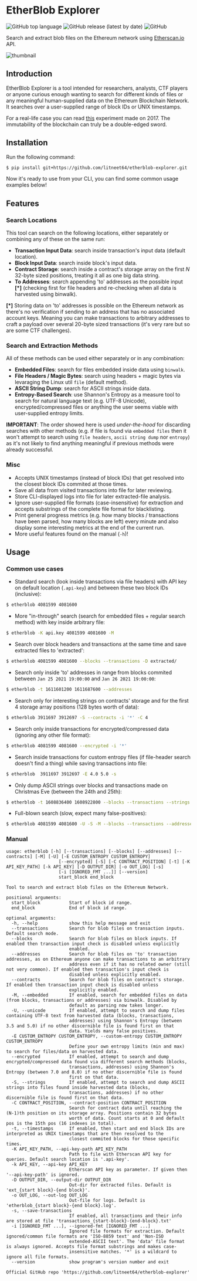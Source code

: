 # EtherBlob Explorer
![GitHub top language](https://img.shields.io/github/languages/top/litneet64/etherblob-explorer) ![GitHub release (latest by date)](https://img.shields.io/github/v/release/litneet64/etherblob-explorer) ![GitHub](https://img.shields.io/github/license/litneet64/etherblob-explorer)

Search and extract blob files on the Ethereum network using [Etherscan.io](https://etherscan.io/apis) API.

![thumbnail](thumbnail.png)

## Introduction
EtherBlob Explorer is a tool intended for researchers, analysts, CTF players or anyone curious enough wanting to search for different kinds of files or any meaningful human-supplied data on the Ethereum Blockchain Network. It searches over a user-supplied range of block IDs or UNIX timestamps.

 For a real-life case you can read [this](https://boobies.surge.sh/) experiment made on 2017. The immutability of the blockchain can truly be a double-edged sword.

## Installation
Run the following command:
```bash
$ pip install git+https://github.com/litneet64/etherblob-explorer.git
```

Now it's ready to use from your CLI, you can find some common usage examples below!

## Features

### Search Locations

This tool can search on the following locations, either separately or combining any of these on the same run:

* **Transaction Input Data**: search inside transaction's input data (default location).
* **Block Input Data**: search inside block's input data.
* **Contract Storage**: search inside a contract's storage array on the first _N_ 32-byte sized positions, treating it all as one big data string.
* **To Addresses**: search appending 'to' addresses as the possible input **[*]** (checking first for file headers and re-checking when all data is harvested using binwalk).

**[\*]** Storing data on 'to' addresses is possible on the Ethereum network as there's no verification if sending to an address that has no associated account keys. Meaning you can make transactions to arbitrary addresses to craft a payload over several 20-byte sized transactions (it's very rare but so are some CTF challenges).

### Search and Extraction Methods

All of these methods can be used either separately or in any combination:

* **Embedded Files**: search for files embedded inside data using `binwalk`.
* **File Headers / Magic Bytes**: search using headers + magic bytes via levaraging the Linux util `file` (default method).
* **ASCII String Dump**: search for ASCII strings inside data.
* **Entropy-Based Search**: use Shannon's Entropy as a measure tool to search for natural language text (e.g. UTF-8 Unicode), encrypted/compressed files or anything the user seems viable with user-supplied entropy limits.

**IMPORTANT**: The order showed here is used _under-the-hood_ for discarding searches with other methods (e.g. if file is found via `embedded files` then it won't attempt to search using `file headers`, `ascii string dump` nor `entropy`) as it's not likely to find anything meaningful if previous methods were already successful.

### Misc

* Accepts UNIX timestamps (instead of block IDs) that get resolved into the closest block IDs commited at those times.
* Save all data from visited transactions into file for later reviewing.
* Store CLI-displayed logs into file for later extracted-file analysis.
* Ignore user-supplied file formats (case-insensitive) for extraction and accepts substrings of the complete file format for blacklisting.
* Print general progress metrics (e.g. how many blocks / transactions have been parsed, how many blocks are left) every minute and also display some interesting metrics at the end of the current run.
* More useful features found on the manual (`-h`)!

## Usage

### Common use cases
* Standard search (look inside transactions via file headers) with API key on default location (`.api-key`) and between these two block IDs (inclusive):
```bash
$ etherblob 4081599 4081600
```

* More "in-through" search (search for embedded files + regular search method) with key inside arbitrary file:
```bash
$ etherblob -K api.key 4081599 4081600 -M
```

* Search over block headers and transactions at the same time and save extracted files to 'extracted':
```bash
$ etherblob 4081599 4081600 --blocks --transactions -D extracted/
```

* Search only inside 'to' addresses in range from blocks commited between `Jan 25 2021 19:00:00` and `Jan 26 2021 19:00:00`:
```bash
$ etherblob -t 1611601200 1611687600 --addresses
```

* Search only for interesting strings on contracts' storage and for the first 4 storage array positions (128 bytes worth of data):
```bash
$ etherblob 3911697 3912697 -S --contracts -i '*' -C 4
```

* Search only inside transactions for encrypted/compressed data (ignoring any other file format):
```bash
$ etherblob 4081599 4081600 --encrypted -i '*'
```

* Search inside transactions for custom entropy files (if file-header search doesn't find a thing) while saving transactions into file:
```bash
$ etherblob  3911697 3912697 -E 4.0 5.0 -s
```

* Only dump ASCII strings over blocks and transactions made on Christmas Eve (between the 24th and 25th):
```bash
$ etherblob -t 1608836400 1608922800 --blocks --transactions --strings -i '*'
```

* Full-blown search (slow, expect many false-positives):
```bash
$ etherblob 4081599 4081600 -U -S -M --blocks --transactions --addresses --contracts
```



### Manual
```
usage: etherblob [-h] [--transactions] [--blocks] [--addresses] [--contracts] [-M] [-U] [-E CUSTOM_ENTROPY CUSTOM_ENTROPY]
                    [--encrypted] [-S] [-C CONTRACT_POSITION] [-t] [-K API_KEY_PATH] [-k API_KEY] [-D OUTPUT_DIR] [-o OUT_LOG] [-s]
                    [-i [IGNORED_FMT ...]] [--version]
                    start_block end_block

Tool to search and extract blob files on the Ethereum Network.

positional arguments:
  start_block           Start of block id range.
  end_block             End of block id range.

optional arguments:
  -h, --help            show this help message and exit
  --transactions        Search for blob files on transaction inputs. Default search mode.
  --blocks              Search for blob files on block inputs. If enabled then transaction input check is disabled unless explicitly
                        enabled.
  --addresses           Search for blob files on 'to' transaction addresses, as on Ethereum anyone can make transactions to an arbitrary
                        address even if it has no related owner (still not very common). If enabled then transaction's input check is
                        disabled unless explicitly enabled.
  --contracts           Search for blob files on contract's storage. If enabled then transaction input check is disabled unless
                        explicitly enabled.
  -M, --embedded        If enabled, search for embedded files on data (from blocks, transactions or addresses) via binwalk. Disabled by
                        default as parsing now takes longer.
  -U, --unicode         If enabled, attempt to search and dump files containing UTF-8 text from harvested data (blocks, transactions,
                        addresses) using Shannon's Entropy (between 3.5 and 5.0) if no other discernible file is found first on that
                        data. Yields many false positives.
  -E CUSTOM_ENTROPY CUSTOM_ENTROPY, --custom-entropy CUSTOM_ENTROPY CUSTOM_ENTROPY
                        Define your own entropy limits (min and max) to search for files/data on harvested data.
  --encrypted           If enabled, attempt to search and dump encrypted/compressed data found via different search methods (blocks,
                        transactions, addresses) using Shannon's Entropy (between 7.0 and 8.0) if no other discernible file is found
                        first on that data.
  -S, --strings         If enabled, attempt to search and dump ASCII strings into files found inside harvested data (blocks,
                        transactions, addresses) if no other discernible file is found first on that data.
  -C CONTRACT_POSITION, --contract-position CONTRACT_POSITION
                        Search for contract data until reaching the (N-1)th position on its storage array. Positions contain 32 bytes
                        worth of data. Count starts at 0 and default pos is the 15th pos (16 indexes in total).
  -t, --timestamps      If enabled, then start and end block IDs are interpreted as UNIX timestamps that are then resolved to the
                        closest commited blocks for those specific times.
  -K API_KEY_PATH, --api-key-path API_KEY_PATH
                        Path to file with Etherscan API key for queries. Default search location is '.api-key'.
  -k API_KEY, --api-key API_KEY
                        Etherscan API key as parameter. If given then '--api-key-path' is ignored.
  -D OUTPUT_DIR, --output-dir OUTPUT_DIR
                        Out-dir for extracted files. Default is 'ext_{start block}-{end block}'.
  -o OUT_LOG, --out-log OUT_LOG
                        Out-file for logs. Default is 'etherblob_{start block}-{end block}.log'.
  -s, --save-transactions
                        If enabled, all transactions and their info are stored at file 'transactions_{start-block}-{end-block}.txt'
  -i [IGNORED_FMT ...], --ignored-fmt [IGNORED_FMT ...]
                        Ignored file formats for extraction. Default ignored/common file formats are 'ISO-8859 text' and 'Non-ISO
                        extended-ASCII text'. The 'data' file format is always ignored. Accepts file format substrings and makes case-
                        insensitive matches. '*' is a wildcard to ignore all file formats.
  --version             show program's version number and exit

Official GitHub repo 'https://github.com/litneet64/etherblob-explorer'
```
